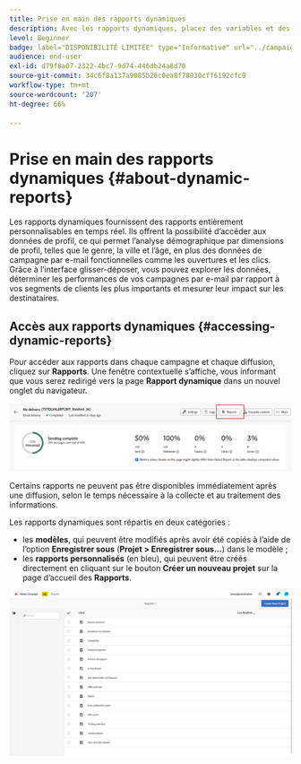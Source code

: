 ```yaml
---
title: Prise en main des rapports dynamiques
description: Avec les rapports dynamiques, placez des variables et des dimensions dans votre environnement de forme libre et analysez les performances de vos campagnes.
level: Beginner
badge: label="DISPONIBILITÉ LIMITÉE" type="Informative" url="../campaign-standard-migration-home.md" tooltip="Limité aux utilisateurs migrés Campaign Standard"
audience: end-user
exl-id: d79f8a07-2322-4bc7-9d74-446db24a8d70
source-git-commit: 34c6f8a137a9085b26c0ea8f78930cff6192cfc9
workflow-type: tm+mt
source-wordcount: '207'
ht-degree: 66%

---
```


# Prise en main des rapports dynamiques {#about-dynamic-reports}

Les rapports dynamiques fournissent des rapports entièrement personnalisables en temps réel. Ils offrent la possibilité d’accéder aux données de profil, ce qui permet l’analyse démographique par dimensions de profil, telles que le genre, la ville et l’âge, en plus des données de campagne par e-mail fonctionnelles comme les ouvertures et les clics. Grâce à l’interface glisser-déposer, vous pouvez explorer les données, déterminer les performances de vos campagnes par e-mail par rapport à vos segments de clients les plus importants et mesurer leur impact sur les destinataires.

## Accès aux rapports dynamiques {#accessing-dynamic-reports}

Pour accéder aux rapports dans chaque campagne et chaque diffusion, cliquez sur **Rapports**. Une fenêtre contextuelle s’affiche, vous informant que vous serez redirigé vers la page **Rapport dynamique** dans un nouvel onglet du navigateur.

![](assets/campaign_reports_access.png)

Certains rapports ne peuvent pas être disponibles immédiatement après une diffusion, selon le temps nécessaire à la collecte et au traitement des informations.

Les rapports dynamiques sont répartis en deux catégories :

* les **modèles**, qui peuvent être modifiés après avoir été copiés à l’aide de l’option **Enregistrer sous** (**Projet > Enregistrer sous...**) dans le modèle ;
* les **rapports personnalisés** (en bleu), qui peuvent être créés directement en cliquant sur le bouton **Créer un nouveau projet** sur la page d’accueil des **Rapports**.

![](assets/dynamic_report_overview.png)
